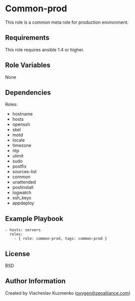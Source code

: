 Common-prod
===========

This role is a common meta role for production environment.

Requirements
------------

This role requires ansible 1.4 or higher.

Role Variables
--------------

None

Dependencies
------------

Roles:
- hostname
- hosts
- openssh
- skel
- motd
- locale
- timezone
- ntp
- ulimit
- sudo
- postfix
- sources-list
- common
- unattended
- postinstall
- logwatch
- ssh_keys
- appdeploy

Example Playbook
----------------

    - hosts: servers
      roles:
        - { role: common-prod, tags: common-prod }

License
-------

BSD

Author Information
------------------

Created by Viacheslav Kuzmenko (oxygen@zeoalliance.com)
